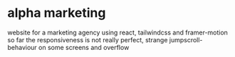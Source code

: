 # alpha marketing
website for a marketing agency using react, tailwindcss and framer-motion 
so far the responsiveness is not really perfect, strange jumpscroll-behaviour on some screens and overflow
